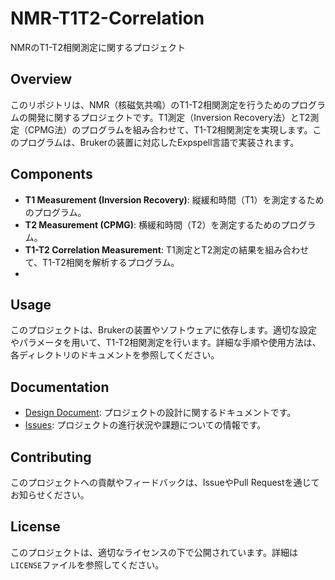 # NMR-T1T2-Correlation
NMRのT1-T2相関測定に関するプロジェクト
## Overview
このリポジトリは、NMR（核磁気共鳴）のT1-T2相関測定を行うためのプログラムの開発に関するプロジェクトです。T1測定（Inversion Recovery法）とT2測定（CPMG法）のプログラムを組み合わせて、T1-T2相関測定を実現します。このプログラムは、Brukerの装置に対応したExpspell言語で実装されます。

## Components
- **T1 Measurement (Inversion Recovery)**: 縦緩和時間（T1）を測定するためのプログラム。
- **T2 Measurement (CPMG)**: 横緩和時間（T2）を測定するためのプログラム。
- **T1-T2 Correlation Measurement**: T1測定とT2測定の結果を組み合わせて、T1-T2相関を解析するプログラム。
- 
## Usage
このプロジェクトは、Brukerの装置やソフトウェアに依存します。適切な設定やパラメータを用いて、T1-T2相関測定を行います。詳細な手順や使用方法は、各ディレクトリのドキュメントを参照してください。

## Documentation
- [Design Document](./DesignDocument.md): プロジェクトの設計に関するドキュメントです。
- [Issues]([https://github.com/your-repo/NMR-T1T2-Correlation/issues](https://github.com/WorkNitech/NMR-T1T2-Correlation/issues)): プロジェクトの進行状況や課題についての情報です。

## Contributing
このプロジェクトへの貢献やフィードバックは、IssueやPull Requestを通じてお知らせください。

## License
このプロジェクトは、適切なライセンスの下で公開されています。詳細は`LICENSE`ファイルを参照してください。
